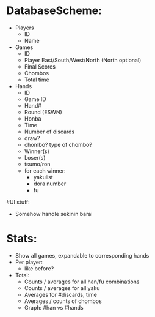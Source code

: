 # DatabaseScheme:
* Players
  * ID
  * Name
* Games
  * ID
  * Player East/South/West/North (North optional)
  * Final Scores
  * Chombos
  * Total time
* Hands
  * ID
  * Game ID
  * Hand# 
  * Round (ESWN)
  * Honba
  * Time
  * Number of discards
  * draw?
  * chombo? type of chombo?
  * Winner(s)
  * Loser(s)
  * tsumo/ron
  * for each winner:
    * yakulist
    * dora number
    * fu

#UI stuff:
* Somehow handle sekinin barai

# Stats:
* Show all games, expandable to corresponding hands
* Per player:
  * like before?
* Total:
  * Counts / averages for all han/fu combinations
  * Counts / averages for all yaku
  * Averages for #discards, time
  * Averages / counts of chombos
  * Graph: #han vs #hands

